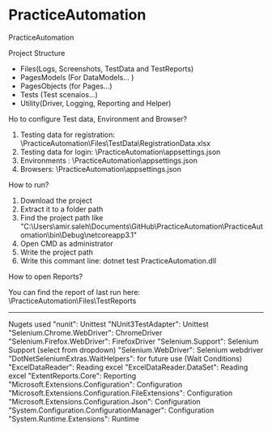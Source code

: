 # PracticeAutomation
PracticeAutomation

Project Structure
- Files(Logs, Screenshots, TestData and TestReports)
- PagesModels (For DataModels... )
- PagesObjects (for Pages...)
- Tests (Test scenaios...)
- Utility(Driver, Logging, Reporting and Helper)


Ho to configure Test data, Environment and Browser?

1. Testing data for registration: \PracticeAutomation\Files\TestData\RegistrationData.xlsx
2. Testing data for login: \PracticeAutomation\appsettings.json
3. Environments : \PracticeAutomation\appsettings.json
4. Browsers: \PracticeAutomation\appsettings.json

How to run?

1. Download the project
2. Extract it to a folder path
3. Find the project path like "C:\Users\amir.saleh\Documents\GitHub\PracticeAutomation\PracticeAutomation\bin\Debug\netcoreapp3.1"
4. Open CMD as administrator
5. Write the project path
6. Write this commant line: dotnet test PracticeAutomation.dll 

How to open Reports?

You can find the report of last run here: \PracticeAutomation\Files\TestReports



--------------------------------------------------------------------------------------------------


Nugets used
"nunit": Unittest
"NUnit3TestAdapter": Unittest
"Selenium.Chrome.WebDriver": ChromeDriver
"Selenium.Firefox.WebDriver": FirefoxDriver
"Selenium.Support": Selenium Support (select from dropdown)
"Selenium.WebDriver": Selenium webdriver
"DotNetSeleniumExtras.WaitHelpers": for future use (Wait Conditions)
"ExcelDataReader": Reading excel 
"ExcelDataReader.DataSet": Reading excel
"ExtentReports.Core": Reporting
"Microsoft.Extensions.Configuration": Configuration
"Microsoft.Extensions.Configuration.FileExtensions": Configuration
"Microsoft.Extensions.Configuration.Json": Configuration
"System.Configuration.ConfigurationManager": Configuration
"System.Runtime.Extensions": Runtime



